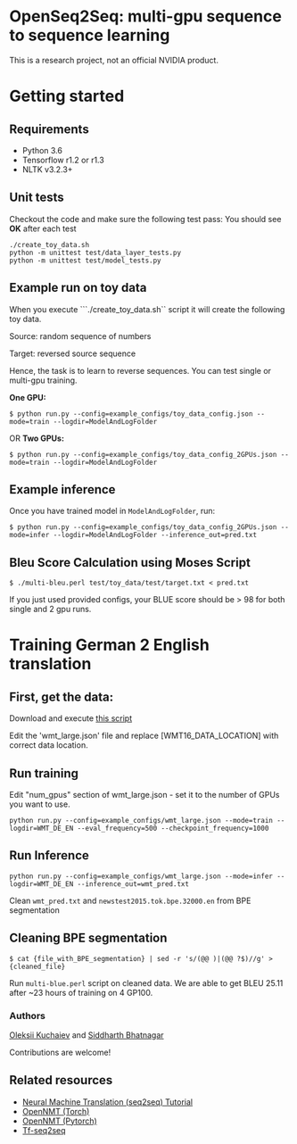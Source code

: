# OpenSeq2Seq: multi-gpu sequence to sequence learning
This is a research project, not an official NVIDIA product.

# Getting started

## Requirements
* Python 3.6
* Tensorflow r1.2 or r1.3
* NLTK v3.2.3+

## Unit tests
Checkout the code and make sure the following test pass:
You should see **OK** after each test
```
./create_toy_data.sh
python -m unittest test/data_layer_tests.py
python -m unittest test/model_tests.py
```

## Example run on toy data
When you execute ```./create_toy_data.sh`` script it will create the following toy data.

Source: random sequence of numbers

Target: reversed source sequence

Hence, the task is to learn to reverse sequences. You can test single or multi-gpu training.

**One GPU:**
```
$ python run.py --config=example_configs/toy_data_config.json --mode=train --logdir=ModelAndLogFolder
```
OR
**Two GPUs:**
```
$ python run.py --config=example_configs/toy_data_config_2GPUs.json --mode=train --logdir=ModelAndLogFolder
```

## Example inference
Once you have trained model in ``ModelAndLogFolder``, run:
```
$ python run.py --config=example_configs/toy_data_config_2GPUs.json --mode=infer --logdir=ModelAndLogFolder --inference_out=pred.txt
```

## Bleu Score Calculation using Moses Script
```
$ ./multi-bleu.perl test/toy_data/test/target.txt < pred.txt
```
If you just used provided configs, your BLUE score should be > 98 for both single and 2 gpu runs.

# Training German 2 English translation

## First, get the data:
Download and execute [this script](https://github.com/google/seq2seq/blob/master/bin/data/wmt16_en_de.sh)

Edit the 'wmt_large.json' file and replace [WMT16_DATA_LOCATION] with correct data location.

## Run training
Edit "num_gpus" section of wmt_large.json - set it to the number of GPUs you want to use.
```
python run.py --config=example_configs/wmt_large.json --mode=train --logdir=WMT_DE_EN --eval_frequency=500 --checkpoint_frequency=1000
```

## Run Inference
```
python run.py --config=example_configs/wmt_large.json --mode=infer --logdir=WMT_DE_EN --inference_out=wmt_pred.txt
```

Clean ```wmt_pred.txt``` and ```newstest2015.tok.bpe.32000.en``` from BPE segmentation

## Cleaning BPE segmentation
```
$ cat {file_with_BPE_segmentation} | sed -r 's/(@@ )|(@@ ?$)//g' > {cleaned_file}
```

Run ```multi-blue.perl``` script on cleaned data. We are able to get BLEU 25.11 after ~23 hours of training on 4 GP100.

### Authors
[Oleksii Kuchaiev](https://github.com/okuchaiev) and [Siddharth Bhatnagar](https://github.com/siddharthbhatnagar)

Contributions are welcome!

## Related resources
* [Neural Machine Translation (seq2seq) Tutorial](https://github.com/tensorflow/nmt)
* [OpenNMT (Torch)](http://opennmt.net/)
* [OpenNMT (Pytorch)](https://github.com/OpenNMT/OpenNMT-py)
* [Tf-seq2seq](https://github.com/google/seq2seq)

